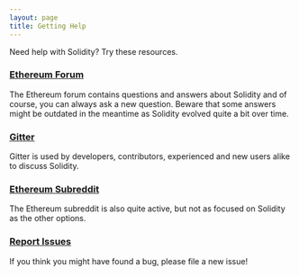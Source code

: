 ```yaml
---
layout: page
title: Getting Help
---
```


Need help with Solidity? Try these resources.

### [Ethereum Forum](https://forum.ethereum.org/categories/solidity)

The Ethereum forum contains questions and answers about Solidity and of course,
you can always ask a new question. Beware that some answers
might be outdated in the meantime as Solidity evolved quite a bit over time.

### [Gitter](https://gitter.im/ethereum/solidity)

Gitter is used by developers, contributors, experienced and new users alike to
discuss Solidity.

### [Ethereum Subreddit](https://reddit.com/r/ethereum)

The Ethereum subreddit is also quite active, but not as focused on Solidity as
the other options.

### [Report Issues](https://github.com/ethereum/solidity/issues)

If you think you might have found a bug, please file a new issue!
